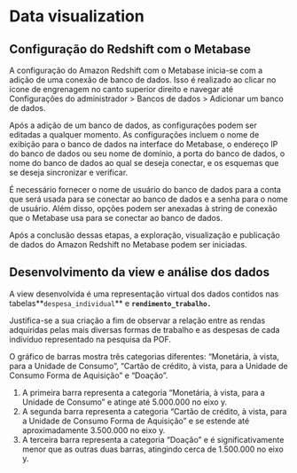 # Data visualization

## Configuração do Redshift com o Metabase

A configuração do Amazon Redshift com o Metabase inicia-se com a adição de uma conexão de banco de dados. Isso é realizado ao clicar no ícone de engrenagem no canto superior direito e navegar até Configurações do administrador > Bancos de dados > Adicionar um banco de dados.

Após a adição de um banco de dados, as configurações podem ser editadas a qualquer momento. As configurações incluem o nome de exibição para o banco de dados na interface do Metabase, o endereço IP do banco de dados ou seu nome de domínio, a porta do banco de dados, o nome do banco de dados ao qual se deseja conectar, e os esquemas que se deseja sincronizar e verificar.

É necessário fornecer o nome de usuário do banco de dados para a conta que será usada para se conectar ao banco de dados e a senha para o nome de usuário. Além disso, opções podem ser anexadas à string de conexão que o Metabase usa para se conectar ao banco de dados.

Após a conclusão dessas etapas, a exploração, visualização e publicação de dados do Amazon Redshift no Metabase podem ser iniciadas.

## Desenvolvimento da view e análise dos dados

A view desenvolvida é uma representação virtual dos dados contidos nas tabelas**`despesa_individual`** e **`rendimento_trabalho.`** 

Justifica-se a sua criação a fim de observar a relação entre as rendas adquiridas pelas mais diversas formas de trabalho e as despesas de cada indivíduo representado na pesquisa da POF. 

O gráfico de barras mostra três categorias diferentes: “Monetária, à vista, para a Unidade de Consumo”, “Cartão de crédito, à vista, para a Unidade de Consumo Forma de Aquisição” e “Doação”.

1. A primeira barra representa a categoria “Monetária, à vista, para a Unidade de Consumo” e atinge até 5.000.000 no eixo y.
2. A segunda barra representa a categoria “Cartão de crédito, à vista, para a Unidade de Consumo Forma de Aquisição” e se estende até aproximadamente 3.500.000 no eixo y.
3. A terceira barra representa a categoria “Doação” e é significativamente menor que as outras duas barras, atingindo cerca de 1.500.000 no eixo y.
